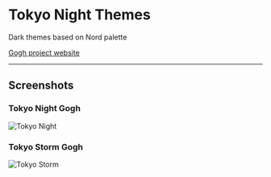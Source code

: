 # Tokyo Night Themes

Dark themes based on Nord palette

[Gogh project website](https://mayccoll.github.io/Gogh/)

---

## Screenshots

### Tokyo Night Gogh
![Tokyo Night](https://i.imgur.com/ZMb4ysH.png)

### Tokyo Storm Gogh
![Tokyo Storm](https://i.imgur.com/VeBRkaj.png)

